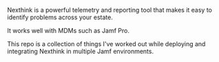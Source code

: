 Nexthink is a powerful telemetry and reporting tool that makes it easy to identify problems across your estate.

It works well with MDMs such as Jamf Pro.

This repo is a collection of things I've worked out while deploying and integrating Nexthink in multiple Jamf environments.
